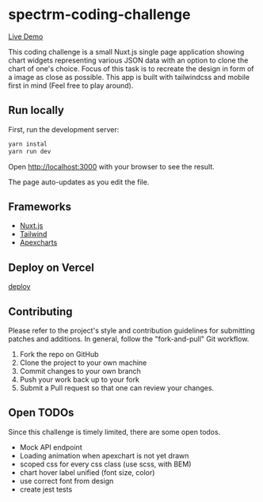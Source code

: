 # spectrm-coding-challenge

[Live Demo](https://spectrm-coding-challenge-l1n2gxolh.vercel.app/)

This coding challenge is a small Nuxt.js single page application showing chart widgets representing various JSON data with an option to clone the chart of one's choice.
Focus of this task is to recreate the design in form of a image as close as possible.
This app is built with tailwindcss and mobile first in mind (Feel free to play around).

## Run locally

First, run the development server:

```bash
yarn instal
yarn run dev
```

Open [http://localhost:3000](http://localhost:3000) with your browser to see the result.

The page auto-updates as you edit the file.

## Frameworks

- [Nuxt.js](https://nuxtjs.org/)
- [Tailwind](https://tailwindcss.com/)
- [Apexcharts](https://apexcharts.com/)

## Deploy on Vercel

[deploy](https://spectrm-coding-challenge-l1n2gxolh.vercel.app/)

## Contributing

Please refer to the project's style and contribution guidelines for submitting patches and additions. In general, follow the "fork-and-pull" Git workflow.

1. Fork the repo on GitHub
2. Clone the project to your own machine
3. Commit changes to your own branch
4. Push your work back up to your fork
5. Submit a Pull request so that one can review your changes.

## Open TODOs

Since this challenge is timely limited, there are some open todos.

- Mock API endpoint
- Loading animation when apexchart is not yet drawn
- scoped css for every css class (use scss, with BEM)
- chart hover label unified (font size, color)
- use correct font from design
- create jest tests
